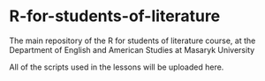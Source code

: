 # R-for-students-of-literature
The main repository of the R for students of literature course, at the Department of English and American Studies at Masaryk University

All of the scripts used in the lessons will be uploaded here. 
